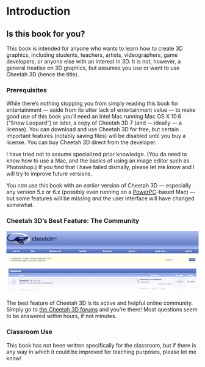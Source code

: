 # Introduction

## Is this book for you?

This book is intended for anyone who wants to learn how to create 3D graphics, including students, teachers, artists, videographers, game developers, or anyone else with an interest in 3D. It is not, however, a general treatise on 3D graphics, but assumes you use or want to use Cheetah 3D (hence the title).

### Prerequisites

While there’s nothing stopping you from simply reading this book for entertainment — aside from its utter lack of entertainment value — to make good use of this book you’ll need an Intel Mac running Mac OS X 10.6 (“Snow Leopard”) or later, a copy of Cheetah 3D 7 (and — ideally — a license). You can download and use Cheetah 3D for free, but certain important features (notably saving files) will be disabled until you buy a license. You can buy Cheetah 3D direct from the developer.

I have tried not to assume specialized prior knowledge. (You do need to know how to use a Mac, and the basics of using an image editor such as Photoshop.) If you find that I have failed dismally, please let me know and I will try to improve future versions.

You _can_ use this book with an *earlier* version of Cheetah 3D — especially any version 5.x or 6.x (possibly even running on a [PowerPC](voodoo://PowerPC)-based Mac) — but some features will be missing and the user interface will have changed somewhat.

### Cheetah 3D’s Best Feature: The Community

![](pastedGraphic-4.jpg)

The best feature of Cheetah 3D is its active and helpful online community. Simply go to [the Cheetah 3D forums]((http://cheetah3d.com/forum/)) and you’re there! Most questions seem to be answered within hours, if not minutes.

### Classroom Use

This book has not been written specifically for the classroom, but if there is any way in which it could be improved for teaching purposes, please let me know!

